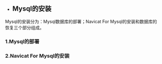 * ## Mysql的安装

Mysql的安装分为：Mysql数据库的部署；Navicat For Mysql的安装和数据库的恢复三个部分组成。

### 1.Mysql的部署



### 

### 2.Navicat For Mysql的安装



